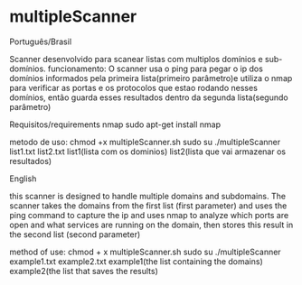 # multipleScanner

Português/Brasil

Scanner desenvolvido para scanear listas com multiplos domínios e sub-domínios.
funcionamento: O scanner usa o ping para pegar o ip dos domínios informados pela primeira lista(primeiro parâmetro)e utiliza o nmap para verificar as portas e os protocolos que estao rodando nesses domínios, então guarda esses resultados dentro da segunda lista(segundo parâmetro) 

Requisitos/requirements
nmap
sudo apt-get install nmap

metodo de uso:
chmod +x multipleScanner.sh
sudo su 
./multipleScanner list1.txt list2.txt
list1(lista com os dominios)
list2(lista que vai armazenar os resultados)

English

this scanner is designed to handle multiple domains and subdomains.
The scanner takes the domains from the first list (first parameter) and uses the ping command to capture the ip and uses nmap to analyze which ports are open and what services are running on the domain, then stores this result in the second list (second parameter)

method of use:
chmod + x multipleScanner.sh
sudo su
./multipleScanner example1.txt example2.txt
example1(the list containing the domains)
example2(the list that saves the results)

